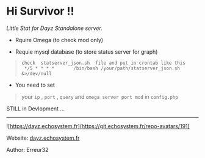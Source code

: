 # Hi Survivor !!


*Little Stat for Dayz Standalone server.*


 - Rquire Omega (to check mod only) 

 - Requie mysql database (to store status server for graph) 
>     check  statserver_json.sh  file and put in crontab like this
>      */5 * * * *       /bin/bash /your/path/statserver_json.sh &>/dev/null 

 - You need to set
>   your `ip` , `port` , `query` and `omega server port mod` in `config.php`


 STILL in Devlopment ...



-----



![https://dayz.echosystem.fr](https://git.echosystem.fr/repo-avatars/191)

Website: [dayz.echosystem.fr](https://dayz.echosystem.fr)

Author: Erreur32
